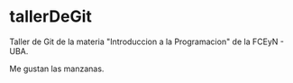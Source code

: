 # tallerDeGit

Taller de Git de la materia "Introduccion a la Programacion" de la FCEyN - UBA.

Me gustan las manzanas.